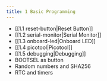 ```yaml
---
title: 1 Basic Programming
---
```


-  [[1.1 reset-button|Reset Button]]
-  [[1.2 serial-monitor|Serial Monitor]]
-  [[1.3 onboard-led|Onboard LED]]
-  [[1.4 picotool|Picotool]]
-  [[1.5 debugging|Debugging]]
-  BOOTSEL as button
-  Random numbers and SHA256
-  RTC and timers

